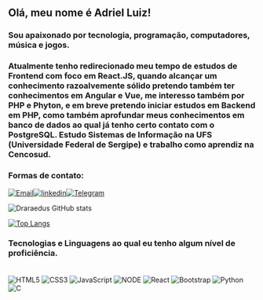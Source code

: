 ## Olá, meu nome é Adriel Luiz!

### Sou apaixonado por tecnologia, programação, computadores, música e jogos. 

### Atualmente tenho redirecionado meu tempo de estudos de Frontend com foco em React.JS, quando alcançar um conhecimento razoalvemente sólido pretendo também ter conhecimentos em Angular e Vue, me interesso também por PHP e Phyton, e em breve pretendo iniciar estudos em Backend em PHP, como também aprofundar meus conhecimentos em banco de dados ao qual já tenho certo contato com o PostgreSQL. Estudo Sistemas de Informação na UFS (Universidade Federal de Sergipe) e trabalho como aprendiz na Cencosud.

### Formas de contato:

[![Email](https://img.shields.io/badge/Gmail-D14836?style=for-the-badge&logo=gmail&logoColor=white)](mailto:adriel2002santos@gmail.com)[![linkedin](https://img.shields.io/badge/LinkedIn-0077B5?style=for-the-badge&logo=linkedin&logoColor=white)](https://www.linkedin.com/in/adrielluiz/)[![Telegram](https://img.shields.io/badge/Telegram-2CA5E0?style=for-the-badge&logo=telegram&logoColor=white)](https://t.me/Draraedus)


![Draraedus GitHub stats](https://github-readme-stats.vercel.app/api?username=Draraedus&show_icons=true&theme=github_dark)

[![Top Langs](https://github-readme-stats.vercel.app/api/top-langs/?username=draraedus&layout=compact&theme=github_dark)](https://github.com/draraedus/github-readme-stats)

### Tecnologias e Linguagens ao qual eu tenho algum nível de proficiência.

<div style="display: inline_block"></br>
    <img align="center" alt="HTML5" src="https://img.shields.io/badge/HTML5-E34F26?style=for-the-badge&logo=html5&logoColor=white">
    <img align="center" alt="CSS3" src="https://img.shields.io/badge/CSS3-1572B6?style=for-the-badge&logo=css3&logoColor=white">
    <img align="center" alt="JavaScript" src="https://img.shields.io/badge/JavaScript-F7DF1E?style=for-the-badge&logo=javascript&logoColor=black">
    <img align="center" alt="NODE" src="https://img.shields.io/badge/Node.js-43853D?style=for-the-badge&logo=node.js&logoColor=white">
    <img align="center" alt="React" src="https://img.shields.io/badge/React-20232A?style=for-the-badge&logo=react&logoColor=61DAFB">
    <img align="center" alt="Bootstrap" src="https://img.shields.io/badge/Bootstrap-563D7C?style=for-the-badge&logo=bootstrap&logoColor=white">
    <img align="center" alt="Python" src="https://img.shields.io/badge/python-3670A0?style=for-the-badge&logo=python&logoColor=ffdd54">
    <img align="center" alt="C" src="https://img.shields.io/badge/C-00599C?style=for-the-badge&logo=c&logoColor=white">
</div>
